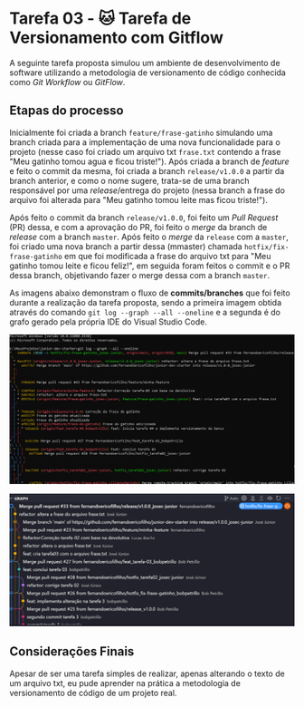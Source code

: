# Tarefa 03 - 🐱 Tarefa de Versionamento com Gitflow

A seguinte tarefa proposta simulou um ambiente de desenvolvimento de software utilizando a metodologia de versionamento de código conhecida como *Git Workflow* ou *GitFlow*.

## Etapas do processo

Inicialmente foi criada a branch `feature/frase-gatinho` simulando uma branch criada para a implementação de uma nova funcionalidade para o projeto (nesse caso foi criado um arquivo txt `frase.txt` contendo a frase "Meu gatinho tomou agua e ficou triste!"). Após criada a branch de *feature* e feito o commit da mesma, foi criada a branch `release/v1.0.0` a partir da branch anterior, e como o nome sugere, trata-se de uma branch responsável por uma *release*/entrega do projeto (nessa branch a frase do arquivo foi alterada para "Meu gatinho tomou leite mas ficou triste!").

Após feito o commit da branch `release/v1.0.0`, foi feito um *Pull Request* (PR) dessa, e com a aprovação do PR, foi feito o *merge* da branch de *release* com a branch `master`. Após feito o *merge* da `release` com a `master`, foi criado uma nova branch a partir dessa (mmaster) chamada `hotfix/fix-frase-gatinho` em que foi modificada a frase do arquivo txt para "Meu gatinho tomou leite e ficou feliz!", em seguida foram feitos o commit e o PR dessa branch, objetivando fazer o merge dessa com a branch `master`.

As imagens abaixo demonstram o fluxo de **commits/branches** que foi feito durante a realização da tarefa proposta, sendo a primeira imagem obtida através do comando `git log --graph --all --oneline` e a segunda é do grafo gerado pela própria IDE do Visual Studio Code.

![Grafo gerado via Command Line](imagens/GrafoCmd.png)

![Grafo gerado pelo Visual Studio Code](imagens/GrafoVSCode.png)

## Considerações Finais

Apesar de ser uma tarefa simples de realizar, apenas alterando o texto de um arquivo txt, eu pude aprender na prática a metodologia de versionamento de código de um projeto real.